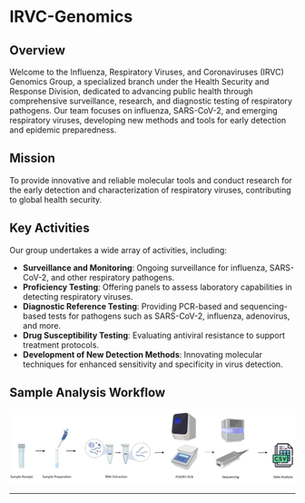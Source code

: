 # IRVC-Genomics

## Overview
Welcome to the Influenza, Respiratory Viruses, and Coronaviruses (IRVC) Genomics Group, a specialized branch under the Health Security and Response Division, dedicated to advancing public health through comprehensive surveillance, research, and diagnostic testing of respiratory pathogens. Our team focuses on influenza, SARS-CoV-2, and emerging respiratory viruses, developing new methods and tools for early detection and epidemic preparedness.

## Mission
To provide innovative and reliable molecular tools and conduct research for the early detection and characterization of respiratory viruses, contributing to global health security.

## Key Activities
Our group undertakes a wide array of activities, including:
- **Surveillance and Monitoring**: Ongoing surveillance for influenza, SARS-CoV-2, and other respiratory pathogens.
- **Proficiency Testing**: Offering panels to assess laboratory capabilities in detecting respiratory viruses.
- **Diagnostic Reference Testing**: Providing PCR-based and sequencing-based tests for pathogens such as SARS-CoV-2, influenza, adenovirus, and more.
- **Drug Susceptibility Testing**: Evaluating antiviral resistance to support treatment protocols.
- **Development of New Detection Methods**: Innovating molecular techniques for enhanced sensitivity and specificity in virus detection.

## Sample Analysis Workflow

![Pipeline Diagram](https://github.com/PHAC-IRVC-Genomics/.github/blob/main/profile/IRVC_WORKFLOW_2.png)

---
